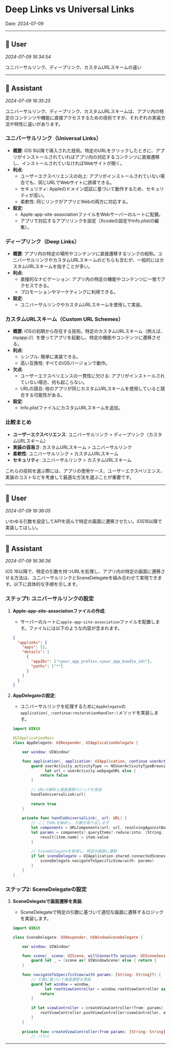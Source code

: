 # Deep Links vs Universal Links

Date: 2024-07-09

---

## 👤 User
*2024-07-09 16:34:54*

ユニバーサルリンク、ディープリンク、カスタムURLスキームの違い

---

## 🤖 Assistant
*2024-07-09 16:35:25*

ユニバーサルリンク、ディープリンク、カスタムURLスキームは、アプリ内の特定のコンテンツや機能に直接アクセスするための技術ですが、それぞれの実装方法や特性に違いがあります。

### ユニバーサルリンク（Universal Links）
- **概要**: iOS 9以降で導入された技術。特定のURLをクリックしたときに、アプリがインストールされていればアプリ内の対応するコンテンツに直接遷移し、インストールされていなければWebサイトが開く。
- **利点**:
  - ユーザーエクスペリエンスの向上: アプリがインストールされていない場合でも、同じURLでWebサイトに誘導できる。
  - セキュリティ: Appleのドメイン認証に基づいて動作するため、セキュリティが高い。
  - 柔軟性: 同じリンクがアプリとWebの両方に対応する。
- **設定**:
  - Apple-app-site-associationファイルをWebサーバーのルートに配置。
  - アプリで対応するアプリリンクを設定（Xcodeの設定やInfo.plistの編集）。

### ディープリンク（Deep Links）
- **概要**: アプリ内の特定の場所やコンテンツに直接遷移するリンクの総称。ユニバーサルリンクやカスタムURLスキームのどちらも含むが、一般的にはカスタムURLスキームを指すことが多い。
- **利点**:
  - 直接的なナビゲーション: アプリ内の特定の機能やコンテンツに一発でアクセスできる。
  - プロモーションやマーケティングに利用できる。
- **設定**:
  - ユニバーサルリンクやカスタムURLスキームを使用して実装。

### カスタムURLスキーム（Custom URL Schemes）
- **概要**: iOSの初期から存在する技術。特定のカスタムURLスキーム（例えば、myapp://）を使ってアプリを起動し、特定の機能やコンテンツに遷移させる。
- **利点**:
  - シンプル: 簡単に実装できる。
  - 高い互換性: すべてのiOSバージョンで動作。
- **欠点**:
  - ユーザーエクスペリエンスの一貫性に欠ける: アプリがインストールされていない場合、何も起こらない。
  - URLの競合: 他のアプリが同じカスタムURLスキームを使用していると競合する可能性がある。
- **設定**:
  - Info.plistファイルにカスタムURLスキームを追加。

### 比較まとめ
- **ユーザーエクスペリエンス**: ユニバーサルリンク &gt; ディープリンク（カスタムURLスキーム） 
- **実装の容易さ**: カスタムURLスキーム &gt; ユニバーサルリンク
- **柔軟性**: ユニバーサルリンク &gt; カスタムURLスキーム
- **セキュリティ**: ユニバーサルリンク &gt; カスタムURLスキーム

これらの技術を選ぶ際には、アプリの使用ケース、ユーザーエクスペリエンス、実装のコストなどを考慮して最適な方法を選ぶことが重要です。

---

## 👤 User
*2024-07-09 16:36:05*

いわゆる引数を設定してAPIを読んで特定の画面に遷移させたい。iOS16以降で実装してほしい。

---

## 🤖 Assistant
*2024-07-09 16:36:36*

iOS 16以降で、特定の引数を持つURLを処理し、アプリ内の特定の画面に遷移させる方法は、ユニバーサルリンクとSceneDelegateを組み合わせて実現できます。以下に具体的な手順を示します。

### ステップ1: ユニバーサルリンクの設定
1. **Apple-app-site-associationファイルの作成**:
    - サーバーのルートに`apple-app-site-association`ファイルを配置します。ファイルには以下のような内容が含まれます。

    ```json
    {
      "applinks": {
        "apps": [],
        "details": [
          {
            "appIDs": ["<your_app_prefix>.<your_app_bundle_id>"],
            "paths": ["*"]
          }
        ]
      }
    }
    ```

2. **AppDelegateの設定**:
    - ユニバーサルリンクを処理するために`AppDelegate`の`application(_:continue:restorationHandler:)`メソッドを実装します。

    ```swift
    import UIKit

    @UIApplicationMain
    class AppDelegate: UIResponder, UIApplicationDelegate {

        var window: UIWindow?

        func application(_ application: UIApplication, continue userActivity: NSUserActivity, restorationHandler: @escaping ([UIUserActivityRestoring]?) -> Void) -> Bool {
            guard userActivity.activityType == NSUserActivityTypeBrowsingWeb,
                  let url = userActivity.webpageURL else {
                return false
            }
            
            // URLの解析と画面遷移ロジックを実装
            handleUniversalLink(url)
            
            return true
        }
        
        private func handleUniversalLink(_ url: URL) {
            // ここでURLを解析し、引数を取り出します
            let components = URLComponents(url: url, resolvingAgainstBaseURL: false)
            let params = components?.queryItems?.reduce(into: [String: String]()) { result, item in
                result[item.name] = item.value
            }
            
            // SceneDelegateを取得し、特定の画面に遷移
            if let sceneDelegate = UIApplication.shared.connectedScenes.first?.delegate as? SceneDelegate {
                sceneDelegate.navigateToSpecificView(with: params)
            }
        }
    }
    ```

### ステップ2: SceneDelegateの設定
3. **SceneDelegateで画面遷移を実装**:
    - SceneDelegateで特定の引数に基づいて適切な画面に遷移するロジックを実装します。

    ```swift
    import UIKit

    class SceneDelegate: UIResponder, UIWindowSceneDelegate {

        var window: UIWindow?

        func scene(_ scene: UIScene, willConnectTo session: UISceneSession, options connectionOptions: UIScene.ConnectionOptions) {
            guard let _ = (scene as? UIWindowScene) else { return }
        }
        
        func navigateToSpecificView(with params: [String: String]?) {
            // 引数に基づいて画面遷移を実装
            guard let window = window,
                  let rootViewController = window.rootViewController as? UINavigationController else {
                return
            }
            
            if let viewController = createViewController(from: params) {
                rootViewController.pushViewController(viewController, animated: true)
            }
        }
        
        private func createViewController(from params: [String: String]?) -&gt; UIViewController? {
            // パラメ

---
